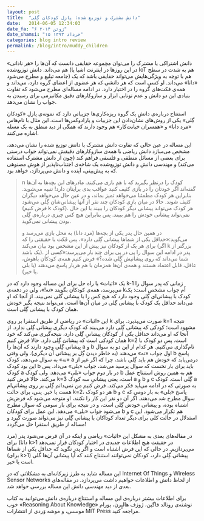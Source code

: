 ```yaml
---
layout: post
title:  "دانش مشترک و توزیع شده: پازل کودکان گِلی"
date:   2014-06-05 12:34:03
date_fa: "۶ ژوئن ۲۰۱۴"
date_shamsi: "۱۵ خرداد ۱۳۹۳"
categories: blog intro review
permalink: /blog/intro/muddy_children
---
```




دانش اشتراکی یا مشترک را می‌توان مچموعه حقایقی دانست که آن‌ها را «هر نادانی» هم می‌داند.  دانش توزیع‌شده (در این روزها در اینترنت اشیا یا IoT هم به شدت در سطح جامعه تبلیغ و مطرح می‌شود) هم با توجه به ویژگی‌هایش می‌تواند حقایقی باشد که یک «دانا»  می‌داند. او کسی است که هر دانشی که هر عضوی از اعضای گروه دارد، می‌داند و  همه‌ی فکت‌های گروه را در اختیار دارد. در ادامه مساله‌ای مطرح می‌شود که تفاوت بنیادی این دو دانش و عدم تونایی ابزار و سازوکارهای دقیق مکانیزمی برای رسیدن به جواب را نشان می‌دهد.

استنتاج درباره‌ی دانشِ یک گروه ریزه‌کاری‌ها جزییاتی دارد که نمونه‌ی پازل «کودکان گِلی» یکی از روش‌های نشان‌دادن این جزییات و پارادوکس‌ها است. این مثال با نام‌هاس «مرد دانا» و «همسران خیانت‌کار» هم وجود دارند که همگی از دید منطق به یک مسله اشاره می‌کنند.

این مساله در عین حالی که تفاوت دانش مشترک با دانش توزیع شده را نشان می‌دهد، مشخص می‌سازد دانش ریاضی با همه‌ی سازوکارهای دقیقش نمی‌تواند جواب درستی برای بعضی از مسائل منطقی و فلسفی فراهم کند (چون از دانش مشترک استفاده می‌کند) و مهندسی دانش و دانش توزیع‌شده یک شاخه‌ی اجتناب‌ناپذیر از هوش مصنوهی که به پیش‌بینی، آینده و دانش می‌پردازد، خواهد بود.


>n کودک را درنظر بگیرید که با هم بازی می‌کنند. مادرهای این بچه‌ها به آن‌ها گفته‌اند اگر خودتان را در بازی کثیف کنید عواقب بدی برایتان دارد! تنبیه می‌شوید. بنابراین هر کودک مطمئنا می‌خواهد تمیز بماند، و در عین حال می‌خواهد دیگران کثیف شوند. حالا در میان بازی کودکان چند نفر از آنها پیشانی‌شان گِلی می‌شود (فرض کنیم k کودک).
>هر کودک می‌تواند پیشانی دیگر کودکان را ببیند با این حال نمی‌تواند پیشانی خودش را هم ببیند. پس بنابراین هیچ کس چیزی درباره‌ی گِلی بودن پیشانی نمی‌گوید.
>
> در همین حال پدر یکی از بچه‌ها (مرد دانا) به محل بازی می‌رسد و می‌گوید:«حداقل یکی از شماها پیشانی گِلی دارد»، پس فَکت یا حقیقتی را که برای هر یک از کودکان نیز پیش از این مشخص بود بیان می‌کند (اگر k بزرگتر از یک باشد). پدر در ادامه این سوال را پی در پی برای چند بار می‌پرسد:«کسی از شما می‌داند که روی پیشانیش گِلی شده؟» فرض کنیم همه‌ی کودکان باهوش، عاقل، قابل اعتماد هستند و همه‌ی آن‌ها همزمان 
با هم هربار پاسخ می‌دهند (یا بلی یا خیر).

یک «اثبات» یا راه حل برای این مساله وجود دارد که در k-1 زمانی که پدر سوال را می‌پرسد، همه‌ی کودکان بگویند «نه!»، ولی در دفعه‌ی kاُم جواب مشخص است: یک کودک با پیشانی‌ای گِلی وجود دارد که هیچ کس را با پیشانی گلی نمی‌بیند. از آنجا که او می‌داند حداقل یک کودک با پیشانی گِلی در میان آن‌ها است، می‌تواند نتیجه بگیر خودش همان  کودک با پیشانی گِلی است.

این «اثبات» در ریاضی از طریق استفرا بر روی k صورت می‌پذیرد. برای k=1 نتیجه مشهود است؛ کودکی که پیشانی گِلی دارد می‌بیند که کودک دیگری پیشانی گِلی ندارد. از آنجا که او می‌داند حداقل یکی از کودکان پیشانیِ گِلی دارد، نتیجه‌گیری می‌کند که خود همان کودکی است که پیشانیَ گِلی دارد. حالا فرض کنیم k=2 است. پس دو کودک با پیشانی گِلی وجود دارند که آن‌ها را a  و b نام‌گذاری می‌کنیم. هر کدام از این دو به سوال اول جواب «نه» می‌دهند (به خاطر دیدن گِل بر پیشانی آن دیگری). ولی وقتی b پاسخ «نه» به سوال می‌دهد، کودک a درمی‌یابد که خودش هم باید گِلی باشد، چرا که اگر غیر از این بود کودک b باید برای بار نخست که سوال پرسید می‌شد، جواب «بلی» می‌داد. پس کودک a در بار دوم جواب «بلی» می‌دهد. ولی کودک b هم به همین روش استنتاج عمل می‌کند. حالا فرض کنید k=3 است، یعنی پیشانیِ سه کودک a و b و c گِلی است. کودک a به صورتی که در ادامه می‌آید فکر می‌کند. فرض کنیم من نمی‌دانم گِلی بر روی پیشانی‌ام هست یا خیر. پس، برای حالت k=2، هر دو کودک b و c پاسخ «بلی» به بار دومی که سوال مطرح شد می‌دهند. اگر آن دو نفر این کار را نکنند، او متوجه می‌شود که فرض‌ش اشتباه بوده، و پیشانی خودش گِلی است، و در نتیجه برای بار سومی که سوال مطرح می‌شود جواب «بلی» می‌دهد. این عمل برای کودکان b و c هم تکرار می‌شود.
این استدلال در حالت کلی برای دیگر تعداد کوداکان با پیشانی گِلی نیز می‌تواند صورت گیرد و مساله از طریق استقرا حل می‌گردد!

در مقاله‌های بعدی به مشکل این «اثبات» ریاضی و اینکه در آن فرض می‌شود پدر (مرد دانا) برای k>1 در حقیقت هیچ اطلاعات جدیدی در اختیار کودکان قرار نمی‌دهد می‌پردازیم. در حالی که این فرض اشتباه است و اگر پدر نگوید که حداقل یکی از شماها (برای k>1) پیشانی گِلی دارد، کودکان نمی‌توانند استنتاج کنند که آیا پیشانی آن‌ها گلی است یا خیر.

این مساله شاید به طرز زیرکانه‌ای به مشکلاتی که در  Internet Of Things و Wireless Sensor Networks از لحاظ دانش و اطلاعات خواهیم داشت می‌پردازد. در مقاله‌های بعدی از دید مهندسی دانش این مساله بررسی خواهد شد.

برای اطلاعات بیشتر درباره‌ی این مساله و استنتاج درباره‌ی دانش می‌توانید به کتاب خوب  «Reasoning About Knowledge» نوشته‌ی رونالد فاگین، ژوزف هالپِرن، یورام موسس، و موشه وَردی از انتشارات MIT Press مراجعه کنید.